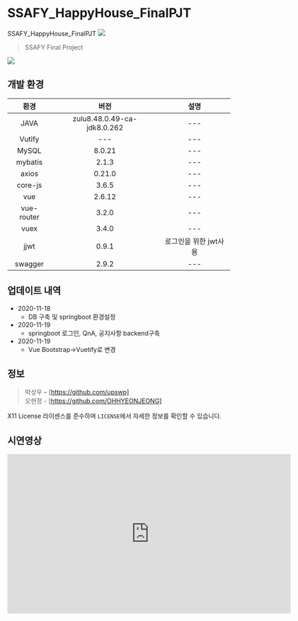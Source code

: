 # SSAFY_HappyHouse_FinalPJT
SSAFY_HappyHouse_FinalPJT
<a href="https://hits.seeyoufarm.com"><img src="https://hits.seeyoufarm.com/api/count/incr/badge.svg?url=https%3A%2F%2Fgithub.com%2Fupswp%2F-Project-HelloProblem&count_bg=%2379C83D&title_bg=%23555555&icon=snapcraft.svg&icon_color=%23EDE11D&title=hits&edge_flat=false"/></a>

> SSAFY Final Project <HappyHouse Project> 

![](../header.png)


## 개발 환경

|환경|버전|설명|
|:---:|:---:|:---:|
|JAVA |zulu8.48.0.49-ca-jdk8.0.262 |---|
|Vutify |---|---|
|MySQL|8.0.21|---|
|mybatis|2.1.3|---|
|axios|0.21.0|---|
|core-js|3.6.5|---|
|vue|2.6.12|---|
|vue-router|3.2.0|---|
|vuex|3.4.0|---|
|jjwt|0.9.1|로그인을 위한 jwt사용|
|swagger|2.9.2|---|

## 업데이트 내역


* 2020-11-18
    * DB 구축 및 springboot 환경설정
* 2020-11-19
    * springboot 로그인, QnA, 공지사항 backend구축
* 2020-11-19
    * Vue Bootstrap->Vuetify로 변경

## 정보

> 박상우 – [https://github.com/upswp] <br/>
> 오현정 - [https://github.com/OHHYEONJEONG] <br/>



X11 License 라이센스를 준수하며 ``LICENSE``에서 자세한 정보를 확인할 수 있습니다.

## 시연영상
<iframe width="640" height="360" src="https://youtu.be/c8U9Y-hTYYk" frameborder="0" gesture="media" allowfullscreen=""></iframe>
